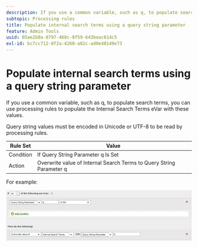 ```yaml
---
description: If you use a common variable, such as q, to populate search terms, you can use processing rules to populate the Internal Search Terms eVar with these values.
subtopic: Processing rules
title: Populate internal search terms using a query string parameter
feature: Admin Tools
uuid: 05ae2b0a-8797-468c-8f59-643beac614c5
exl-id: bc7cc712-0f2a-4260-a82c-ad0e48149e73
---
```

# Populate internal search terms using a query string parameter

If you use a common variable, such as q, to populate search terms, you can use processing rules to populate the Internal Search Terms eVar with these values.

 Query string values must be encoded in Unicode or UTF-8 to be read by processing rules.

|  Rule Set  | Value  |
|---|---|
|  Condition  | If Query String Parameter q Is Set  |
|  Action  | Overwrite value of Internal Search Terms to Query String Parameter q  |

For example:

![](assets/populate-internal-search-terms.png)
